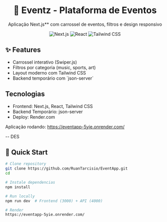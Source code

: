 <!-- README.html -->
<div align="center">
  <h1>🎉 Eventz - Plataforma de Eventos</h1>
  <p>Aplicação Next.js** com carrossel de eventos, filtros e design responsivo</p>

  <!-- Badges -->
  <p>
    <img src="https://img.shields.io/badge/Next.js-14.2.3-black?logo=next.js" alt="Next.js">
    <img src="https://img.shields.io/badge/React-19.0.0-blue?logo=react" alt="React">
    <img src="https://img.shields.io/badge/Tailwind_CSS-3.4.1-06B6D4?logo=tailwind-css" alt="Tailwind CSS">
  </p>
</div>

## ✨ Features
<ul>
  <li>Carrossel interativo  (Swiper.js)</li>
  <li>Filtros por categoria  (music, sports, art)</li>
  <li>Layout moderno com Tailwind CSS </li>
  <li>Backend temporário com `json-server`  </li>
</ul>

## Tecnologias
<ul>
  <li>Frontend: Next.js, React, Tailwind CSS</li>
  <li>Backend Temporário: json-server</li>
  <li>Deploy: Render.com</li>
</ul>

Aplicação rodando: 
https://eventapp-5yie.onrender.com/


-- DES

## 🚀 Quick Start
```bash
# Clone repository
git clone https://github.com/RuanTarcisio/EventApp.git
cd 

# Instale dependencias
npm install

# Run locally
npm run dev  # Frontend (3000) + API (4000)

# Render
https://eventapp-5yie.onrender.com/

